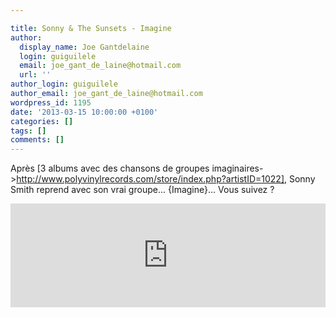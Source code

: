 ```yaml
---

title: Sonny & The Sunsets - Imagine
author:
  display_name: Joe Gantdelaine
  login: guiguilele
  email: joe_gant_de_laine@hotmail.com
  url: ''
author_login: guiguilele
author_email: joe_gant_de_laine@hotmail.com
wordpress_id: 1195
date: '2013-03-15 10:00:00 +0100'
categories: []
tags: []
comments: []
---
```

Après [3 albums avec des chansons de groupes imaginaires->http://www.polyvinylrecords.com/store/index.php?artistID=1022], Sonny Smith reprend avec son vrai groupe... {Imagine}... Vous suivez ?

<iframe width="100%" height="166" scrolling="no" frameborder="no" src="https://w.soundcloud.com/player/?url=http%3A%2F%2Fapi.soundcloud.com%2Ftracks%2F81081230"></iframe> 
